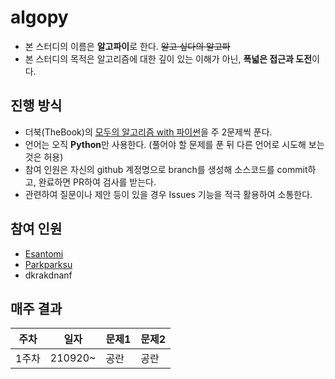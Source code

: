 # algopy
- 본 스터디의 이름은 **알고파이**로 한다. ~~알고 싶다의 알고파~~
- 본 스터디의 목적은 알고리즘에 대한 깊이 있는 이해가 아닌, **폭넓은 접근과 도전**이다.

## 진행 방식
- 더북(TheBook)의 [모두의 알고리즘 with 파이썬](https://thebook.io/006935/)을 주 2문제씩 푼다.
- 언어는 오직 **Python**만 사용한다. (풀어야 할 문제를 푼 뒤 다른 언어로 시도해 보는 것은 허용)
- 참여 인원은 자신의 github 계정명으로 branch를 생성해 소스코드를 commit하고, 완료하면 PR하여 검사를 받는다.
- 관련하여 질문이나 제안 등이 있을 경우 Issues 기능을 적극 활용하여 소통한다.

## 참여 인원
- [Esantomi](https://github.com/Esantomi)
- [Parkparksu](https://github.com/Parkparksu)
- dkrakdnanf

## 매주 결과
|주차|일자|문제1|문제2|
|---|---|---|---|
|1주차|210920~|공란|공란|
